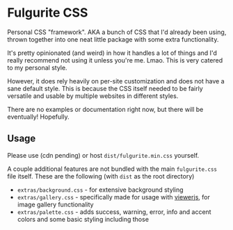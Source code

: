 # Fulgurite CSS
Personal CSS "framework". AKA a bunch of CSS that I'd already been using, thrown together into one neat little package with some extra functionality.

It's pretty opinionated (and weird) in how it handles a lot of things and I'd really recommend not using it unless you're me. Lmao. This is very catered to my personal style.

However, it does rely heavily on per-site customization and does not have a sane default style. This is because the CSS itself needed to be fairly versatile and usable by multiple websites in different styles.




There are no examples or documentation right now, but there will be eventually! Hopefully.

## Usage
Please use (cdn pending) or host `dist/fulgurite.min.css` yourself.

A couple additional features are not bundled with the main `fulgurite.css` file itself. These are the following (with `dist` as the root directory)
- `extras/background.css` - for extensive background styling
- `extras/gallery.css` - specifically made for usage with [viewerjs](https://fengyuanchen.github.io/viewerjs/), for image gallery functionality
- `extras/palette.css` - adds success, warning, error, info and accent colors and some basic styling including those
